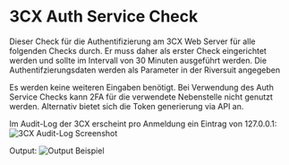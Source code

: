 # 3CX Auth Service Check
Dieser Check für die Authentifizierung am 3CX Web Server für alle folgenden Checks durch. Er muss daher als erster Check eingerichtet werden und sollte im Intervall von 30 Minuten ausgeführt werden.
Die Authentifzierungsdaten werden als Parameter in der Riversuit angegeben

Es werden keine weiteren Eingaben benötigt. Bei Verwendung des Auth Service Checks kann 2FA für die verwendete Nebenstelle nicht genutzt werden. Alternativ bietet sich die Token generierung via API an. 

Im Audit-Log der 3CX erscheint pro Anmeldung ein Eintrag von 127.0.0.1:
![3CX Audit-Log Screenshot](../_images/image-20221128203828-3.png)

Output:
![Output Beispiel](../_images/image-20221128212056-3.png)
